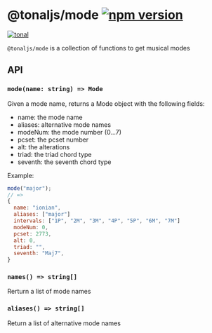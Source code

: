 # @tonaljs/mode [![npm version](https://img.shields.io/npm/v/@tonaljs/mode.svg?style=flat-square)](https://www.npmjs.com/package/@tonaljs/mode)

[![tonal](https://img.shields.io/badge/@tonaljs-mode-yellow.svg?style=flat-square)](https://www.npmjs.com/browse/keyword/tonal)

`@tonaljs/mode` is a collection of functions to get musical modes

## API

### `mode(name: string) => Mode`

Given a mode name, returns a Mode object with the following fields:

- name: the mode name
- aliases: alternative mode names
- modeNum: the mode number (0...7)
- pcset: the pcset number
- alt: the alterations
- triad: the triad chord type
- seventh: the seventh chord type

Example:

```js
mode("major");
// =>
{
  name: "ionian",
  aliases: ["major"]
  intervals: ["1P", "2M", "3M", "4P", "5P", "6M", "7M"]
  modeNum: 0,
  pcset: 2773,
  alt: 0,
  triad: "",
  seventh: "Maj7",
}
```

### `names() => string[]`

Rerturn a list of mode names

### `aliases() => string[]`

Return a list of alternative mode names
